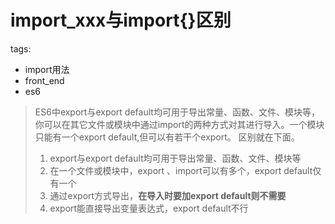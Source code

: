 # import_xxx与import\{\}区别

tags:

- import用法
- front_end
- es6

> ES6中export与export default均可用于导出常量、函数、文件、模块等，你可以在其它文件或模块中通过import的两种方式对其进行导入。一个模块只能有一个export default,但可以有若干个export。 区别就在下面。
>
> 1. export与export default均可用于导出常量、函数、文件、模块等
> 2. 在一个文件或模块中，export 、import可以有多个，export default仅有一个
> 3. 通过export方式导出，**在导入时要加export default则不需要**
> 4. export能直接导出变量表达式，export default不行
